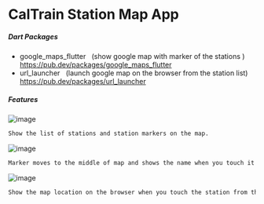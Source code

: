 # CalTrain Station Map App

##### Dart Packages
- google_maps_flutter &nbsp;&nbsp;(show google map with  marker of the stations )
    https://pub.dev/packages/google_maps_flutter
- url_launcher &nbsp;&nbsp;(launch google map on the browser from the station list)
    https://pub.dev/packages/url_launcher


##### Features
![image](https://drive.google.com/uc?id=1S51NvkIpLRoVzxQ7k-XkLrJILYwquy9)
```sh
Show the list of stations and station markers on the map.
```
![image](https://drive.google.com/uc?id=1DuSQFPxbf5f1gvze6edesSG8zF8qPpD)
```sh
Marker moves to the middle of map and shows the name when you touch it on the map.
```
![image](https://drive.google.com/uc?id=152nbhkxC8382vGLlGdeWQlsCgUexBa94)
```sh
Show the map location on the browser when you touch the station from the list. 
```
